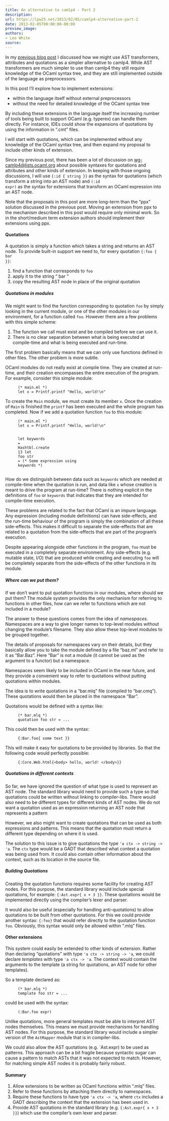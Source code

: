 ```yaml
---
title: An alternative to camlp4 - Part 2
description:
url: https://lpw25.net/2013/02/05/camlp4-alternative-part-2
date: 2013-02-05T00:00:00-00:00
preview_image:
authors:
- Leo White
source:
---
```


<p>In my <a href="http://lpw25.net/2013/01/23/camlp4-alternative-part-1.html">previous blog post</a> I
discussed how we might use AST transformers, attributes and quotations as a
simpler alternative to camlp4. While AST transformers are much simpler to use
than camlp4 they still require knowledge of the OCaml syntax tree, and they are
still implemented outside of the language as preprocessors.</p>

<p>In this post I’ll explore how to implement extensions:</p>

<ul>
  <li>within the language itself without external preprocessors</li>
  <li>without the need for detailed knowledge of the OCaml syntax tree</li>
</ul>

<p>By including these extensions in the language itself the increasing number of
tools being built to support OCaml (e.g. typerex) can handle them directly. For
instance, IDEs could show the expansions of quotations by using the information
in “.cmt” files.</p>

<p>I will start with quotations, which can be implemented without any knowledge of
the OCaml syntax tree, and then expand my proposal to include other kinds of
extension.</p>

<p>Since my previous post, there has been a lot of discussion on
<a href="http://lists.ocaml.org/listinfo/wg-camlp4">wg-camlp4@lists.ocaml.org</a> about
possible syntaxes for quotations and attributes and other kinds of extension. In
keeping with those ongoing discussions, I will use <code class="language-plaintext highlighter-rouge">{:id { string }}</code> as the
syntax for quotations (which transform a string into an AST node) and <code class="language-plaintext highlighter-rouge">(:id
expr)</code> as the syntax for extensions that transform an OCaml expression into an
AST node.</p>

<p>Note that the proposals in this post are more long-term than the “ppx” solution
discussed in the previous post. Moving an extension from ppx to the mechanism
described in this post would require only minimal work. So in the short/medium
term extension authors should implement their extensions using ppx.</p>

<h4>Quotations</h4>

<p>A quotation is simply a function which takes a string and returns an AST
node. To provide built-in support we need to, for every quotation <code class="language-plaintext highlighter-rouge">{:foo { bar
}}</code>:</p>

<ol>
  <li>find a function that corresponds to <code class="language-plaintext highlighter-rouge">foo</code></li>
  <li>apply it to the string “ bar “</li>
  <li>copy the resulting AST node in place of the original quotation</li>
</ol>

<h5>Quotations in modules</h5>

<p>We might want to find the function corresponding to quotation <code class="language-plaintext highlighter-rouge">foo</code> by simply
looking in the current module, or one of the other modules in our environment,
for a function called <code class="language-plaintext highlighter-rouge">foo</code>. However there are a few problems with this simple
scheme:</p>

<ol>
  <li>The function we call must exist and be compiled before we can use it.</li>
  <li>There is no clear separation between what is being executed at compile-time
and what is being executed and run-time.</li>
</ol>

<p>The first problem basically means that we can only use functions defined in
other files. The other problem is more subtle.</p>

<p>OCaml modules do not really exist at compile time. They are created at run-time,
and their creation encompasses the entire execution of the program. For example,
consider this simple module:</p>

<figure class="highlight"><pre><code class="language-ocaml" data-lang="ocaml"><span class="c">(* main.ml *)</span>
<span class="k">let</span> <span class="n">x</span> <span class="o">=</span> <span class="nn">Printf</span><span class="p">.</span><span class="n">printf</span> <span class="s2">"Hello, world!</span><span class="se">\n</span><span class="s2">"</span></code></pre></figure>

<p>To create the <code class="language-plaintext highlighter-rouge">Main</code> module, we must create its member <code class="language-plaintext highlighter-rouge">x</code>. Once the creation of
<code class="language-plaintext highlighter-rouge">Main</code> is finished the <code class="language-plaintext highlighter-rouge">printf</code> has been executed and the whole program has
completed. Now if we add a quotation function <code class="language-plaintext highlighter-rouge">foo</code> to this module:</p>

<figure class="highlight"><pre><code class="language-ocaml" data-lang="ocaml"><span class="c">(* main.ml *)</span>
<span class="k">let</span> <span class="n">x</span> <span class="o">=</span> <span class="nn">Printf</span><span class="p">.</span><span class="n">printf</span> <span class="s2">"Hello, world!</span><span class="se">\n</span><span class="s2">"</span>

<span class="k">let</span> <span class="n">keywords</span> <span class="o">=</span> <span class="nn">Hashtbl</span><span class="p">.</span><span class="n">create</span> <span class="mi">13</span>
<span class="k">let</span> <span class="n">foo</span> <span class="n">str</span> <span class="o">=</span> <span class="c">(* Some expression using keywords *)</span></code></pre></figure>

<p>How do we distinguish between data such as <code class="language-plaintext highlighter-rouge">keywords</code> which are needed at
compile-time when the quotation is run, and data like <code class="language-plaintext highlighter-rouge">x</code> whose creation is
meant to drive the program at run-time? There is nothing explicit in the
definitions of <code class="language-plaintext highlighter-rouge">foo</code> or <code class="language-plaintext highlighter-rouge">keywords</code> that indicates that they are intended for
compile-time execution.</p>

<p>These problems are related to the fact that OCaml is an impure language. Any
expression (including module definitions) can have side-effects, and the
run-time behaviour of the program is simply the combination of all these
side-effects. This makes it difficult to separate the side-effects that are
related to a quotation from the side-effects that are part of the program’s
execution.</p>

<p>Despite appearing alongside other functions in the program, <code class="language-plaintext highlighter-rouge">foo</code> must be
executed in a completely separate environment. Any side-effects (e.g. mutable
state, I/O) that are produced while creating and executing <code class="language-plaintext highlighter-rouge">foo</code> will be
completely separate from the side-effects of the other functions in its module.</p>

<h5>Where can we put them?</h5>

<p>If we don’t want to put quotation functions in our modules, where should we put
them? The module system provides the only mechanism for referring to functions in
other files, how can we refer to functions which are not included in a module?</p>

<p>The answer to these questions comes from the idea of <em>namespaces</em>. Namespaces
are a way to give longer names to top-level modules without changing the
module’s filename. They also allow these top-level modules to be grouped
together.</p>

<p>The details of proposals for namespaces vary on their details, but they
basically allow you to take the module defined by a file “baz.ml” and refer to
it as “Bar.Baz”. Here “Bar” is not a module (it cannot be used as the argument
to a functor) but a namespace.</p>

<p>Namespaces seem likely to be included in OCaml in the near future,
and they provide a convenient way to refer to quotations without putting
quotations within modules.</p>

<p>The idea is to write quotations in a “bar.mlq” file (compiled to
“bar.cmq”). These quotations would then be placed in the namespace “Bar”.</p>

<p>Quotations would be defined with a syntax like:</p>

<figure class="highlight"><pre><code class="language-ocaml" data-lang="ocaml"><span class="c">(* bar.mlq *)</span>
<span class="n">quotation</span> <span class="n">foo</span> <span class="n">str</span> <span class="o">=</span> <span class="o">...</span></code></pre></figure>

<p>This could then be used with the syntax:</p>

<figure class="highlight"><pre><code class="language-ocaml" data-lang="ocaml"><span class="p">{</span><span class="o">:</span><span class="nn">Bar</span><span class="p">.</span><span class="n">foo</span><span class="p">{</span> <span class="n">some</span> <span class="n">text</span> <span class="p">}}</span></code></pre></figure>

<p>This will make it easy for quotations to be provided by libraries. So that the
following code would perfectly possible:</p>

<figure class="highlight"><pre><code class="language-ocaml" data-lang="ocaml"><span class="p">{</span><span class="o">:</span><span class="nn">Core</span><span class="p">.</span><span class="nn">Web</span><span class="p">.</span><span class="n">html</span><span class="p">{</span><span class="o">&lt;</span><span class="n">body</span><span class="o">&gt;</span> <span class="n">hello</span><span class="o">,</span> <span class="n">world</span><span class="o">!</span> <span class="o">&lt;/</span><span class="n">body</span><span class="o">&gt;</span><span class="p">}}</span></code></pre></figure>

<h5>Quotations in different contexts</h5>

<p>So far, we have ignored the question of what type is used to represent an AST
node. The standard library would need to provide such a type so that quotations
could be written without linking to compiler-libs. There would also need to be
different types for different kinds of AST nodes. We do not want a quotation
used as an expression returning an AST node that represents a pattern</p>

<p>However, we also might want to create quotations that can be used as both
expressions and patterns. This means that the quotation must return a different
type depending on where it is used.</p>

<p>The solution to this issue is to give quotations the type <code class="language-plaintext highlighter-rouge">'a ctx -&gt; string -&gt;
'a</code>.  The <code class="language-plaintext highlighter-rouge">ctx</code> type would be a GADT that described what context a quotation was
being used from. It could also contain other information about the context, such
as its location in the source file.</p>

<h5>Building Quotations</h5>

<p>Creating the quotation functions requires some facility for creating AST
nodes. For this purpose, the standard library would include special quotations,
for example: <code class="language-plaintext highlighter-rouge">{:Ast.expr{ x + 3 }}</code>. These quotations would be implemented
directly using the compiler’s lexer and parser.</p>

<p>It would also be useful (especially for handling anti-quotations) to allow
quotations to be built from other quotations. For this we could provide another
syntax: <code class="language-plaintext highlighter-rouge">{:foo}</code> that would refer directly to the quotation function
<code class="language-plaintext highlighter-rouge">foo</code>. Obviously, this syntax would only be allowed within “.mlq” files.</p>

<h4>Other extensions</h4>

<p>This system could easily be extended to other kinds of extension. Rather than
declaring “quotations” with type <code class="language-plaintext highlighter-rouge">'a ctx -&gt; string -&gt; 'a</code>, we could declare
<em>templates</em> with type <code class="language-plaintext highlighter-rouge">'a ctx -&gt; 'a</code>. The context would contain the arguments to
the template (a string for quotations, an AST node for other templates).</p>

<p>So a template declared as:</p>

<figure class="highlight"><pre><code class="language-ocaml" data-lang="ocaml"><span class="c">(* bar.mlq *)</span>
<span class="n">template</span> <span class="n">foo</span> <span class="n">str</span> <span class="o">=</span> <span class="o">...</span></code></pre></figure>

<p>could be used with the syntax:</p>

<figure class="highlight"><pre><code class="language-ocaml" data-lang="ocaml"><span class="p">(</span><span class="o">:</span><span class="nn">Bar</span><span class="p">.</span><span class="n">foo</span> <span class="n">expr</span><span class="p">)</span></code></pre></figure>

<p>Unlike quotations, more general templates must be able to interpret AST nodes
themselves. This means we must provide mechanisms for handling AST nodes. For
this purpose, the standard library would include a simpler version of the
<code class="language-plaintext highlighter-rouge">AstMapper</code> module that is in compiler-libs.</p>

<p>We could also allow the AST quotations (e.g. `Ast.expr) to be used as
patterns. This approach can be a bit fragile because syntactic sugar can cause a
pattern to match ASTs that it was not expected to match. However, for matching
simple AST nodes it is probably fairly robust.</p>

<h4>Summary</h4>

<ol>
  <li>Allow extensions to be written as OCaml functions within “.mlq” files.</li>
  <li>Refer to these functions by attaching them directly to namespaces.</li>
  <li>Require these functions to have type <code class="language-plaintext highlighter-rouge">'a ctx -&gt; 'a</code>, where <code class="language-plaintext highlighter-rouge">ctx</code> includes a
GADT describing the context that the extension has been used in.</li>
  <li>Provide AST quotations in the standard library (e.g. <code class="language-plaintext highlighter-rouge">{:Ast.expr{ x + 3 }}</code>)
which use the compiler’s own lexer and parser.</li>
</ol>

